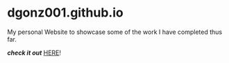 # dgonz001.github.io

My personal Website to showcase some of the work I have completed thus far. 


**_check it out_** [HERE](https://dgonz001.github.io/index.html)!
